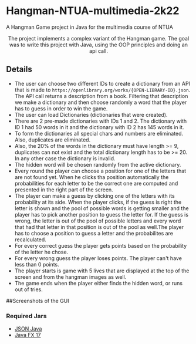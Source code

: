 # Hangman-NTUA-multimedia-2k22
A Hangman Game project in Java for the multimedia course of NTUA

<p align = "center"> The project implements a complex variant of the Hangman game. The goal was to write this project with Java, using the OOP principles and doing an api call. </p>

## Details
* The user can choose two different IDs to create a dictionary from an API that is made to ```https://openlibrary.org/works/{OPEN-LIBRARY-ID}.json```. The API call returns a description from a book. Filtering that description we make a dictionary and then choose randomly a word that the player has to guess in order to win the game.
* The user can load Dictionaries (dictionaries that were created).
* There are 2 pre-made dictionaries with IDs 1 and 2. The dictionary with ID 1 had 50 words in it and the dictionary with ID 2 has 145 words in it.  
* To form the dictionaries all special chars and numbers are eliminated. Also, duplicates are eliminated.
* Also, the 20% of the words in the dictionary must have length >= 9, duplicates can not exist and the total dictionary length has to be >= 20. In any other case the dictionary is invalid.
* The hidden word will be chosen randomly from the active dictionary. 
* Every round the player can choose a position for one of the letters that are not found yet. When he clicks tha position automatically the probabilities for each letter to be the correct one are computed and presented in the right part of the screen.
* The player can make a guess by clicking one of the letters with its probability at its side. When the player clicks, if the guess is right the letter is shown and the pool of possible words is getting smaller and the player has to pick another position to guess the letter for. If the guess is wrong, the letter is out of the pool of possible letters and every word that had that letter in that position is out of the pool as well.The player has to choose a position to guess a letter and the probabilites are recalculated.
* For every correct guess the player gets points based on the probability of the letter he chose.
* For every wrong guess the player loses points. The player can't have less than 0 points.
* The player starts is game with 5 lives that are displayed at the top of the screen and from the hangman images as well.
* The game ends when the player either finds the hidden word, or runs out of tries. 

##Screenshots of the GUI



### Required Jars
* [JSON Java](https://github.com/stleary/JSON-java)
* [Java FX 17](https://openjfx.io/openjfx-docs/)